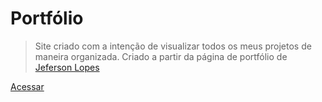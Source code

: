 # Portfólio

> Site criado com a intenção de visualizar todos os meus projetos de maneira organizada.
> Criado a partir da página de portfólio de [Jeferson Lopes](https://devjef.github.io/projects/)

[Acessar](https://uffbruno.github.io/portfolio/)
